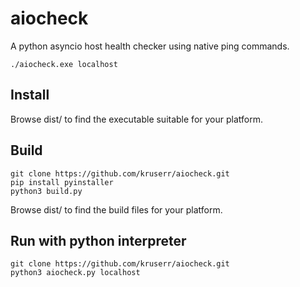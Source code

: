 # aiocheck
A python asyncio host health checker using native ping commands.

```
./aiocheck.exe localhost
```

## Install
Browse dist/ to find the executable suitable for your platform.

## Build
```
git clone https://github.com/kruserr/aiocheck.git
pip install pyinstaller
python3 build.py
```

Browse dist/ to find the build files for your platform.

## Run with python interpreter
```
git clone https://github.com/kruserr/aiocheck.git
python3 aiocheck.py localhost
```
